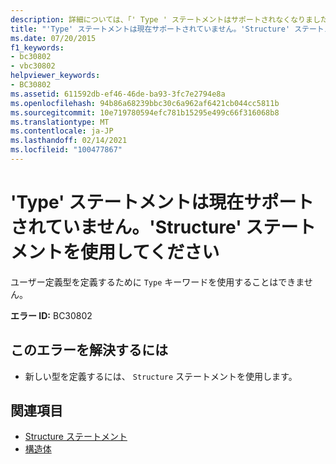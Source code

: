 ```yaml
---
description: 詳細については、「' Type ' ステートメントはサポートされなくなりました。」を参照してください。代わりに ' Structure ' ステートメントを使用してください
title: "'Type' ステートメントは現在サポートされていません。'Structure' ステートメントを使用してください"
ms.date: 07/20/2015
f1_keywords:
- bc30802
- vbc30802
helpviewer_keywords:
- BC30802
ms.assetid: 611592db-ef46-46de-ba93-3fc7e2794e8a
ms.openlocfilehash: 94b86a68239bbc30c6a962af6421cb044cc5811b
ms.sourcegitcommit: 10e719780594efc781b15295e499c66f316068b8
ms.translationtype: MT
ms.contentlocale: ja-JP
ms.lasthandoff: 02/14/2021
ms.locfileid: "100477867"
---
```

# <a name="type-statements-are-no-longer-supported-use-structure-statements-instead"></a>'Type' ステートメントは現在サポートされていません。'Structure' ステートメントを使用してください

ユーザー定義型を定義するために `Type` キーワードを使用することはできません。  
  
 **エラー ID:** BC30802  
  
## <a name="to-correct-this-error"></a>このエラーを解決するには  
  
- 新しい型を定義するには、 `Structure` ステートメントを使用します。  
  
## <a name="see-also"></a>関連項目

- [Structure ステートメント](../language-reference/statements/structure-statement.md)
- [構造体](../programming-guide/language-features/data-types/structures.md)
